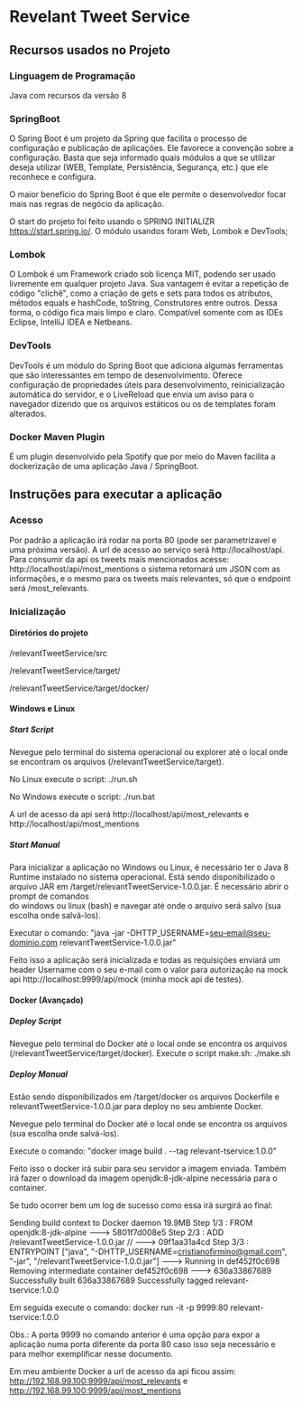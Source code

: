 # Revelant Tweet Service


## Recursos usados no Projeto
### Linguagem de Programação
Java com recursos da versão 8

### SpringBoot
O Spring Boot é um projeto da Spring que facilita o processo de configuração e publicação de aplicações. 
Ele favorece a convenção sobre a configuração.
Basta que seja informado quais módulos a que se utilizar deseja utilizar (WEB, Template, Persistência, Segurança, etc.) que ele reconhece e configura.

O maior benefício do Spring Boot é que ele permite o desenvolvedor focar mais nas regras de negócio da aplicação.

O start do projeto foi feito usando o SPRING INITIALIZR https://start.spring.io/.
O módulo usandos foram Web, Lombok e DevTools;

### Lombok
O Lombok é um Framework criado sob licença MIT, podendo ser usado livremente em qualquer projeto Java. 
Sua vantagem é evitar a repetição de código "clichê", como a criação de gets e sets para todos os atributos, 
métodos equals e hashCode, toString, Construtores entre outros. Dessa forma, o código fica mais limpo e claro.
Compatível somente com as IDEs Eclipse, IntelliJ IDEA e Netbeans.

### DevTools

DevTools é um módulo do Spring Boot que adiciona algumas ferramentas que são interessantes em tempo de desenvolvimento. 
Oferece configuração de propriedades úteis para desenvolvimento, reinicialização automática do servidor,
 e o LiveReload que envia um aviso para o navegador dizendo que os arquivos estáticos ou os de templates foram alterados.

### Docker Maven Plugin

É um plugin desenvolvido pela Spotify que por meio do Maven facilita a dockerização de uma aplicação Java / SpringBoot.


## Instruções para executar a aplicação

### Acesso

Por padrão a aplicação irá rodar na porta 80 (pode ser parametrizavel e uma próxima versão).
A url de acesso ao serviço será http://localhost/api.
Para consumir da api os tweets mais mencionados acesse:
http://localhost/api/most_mentions o sistema retornará um JSON com as informações, e o mesmo para os tweets mais relevantes, só que o endpoint será /most_relevants.

### Inicialização


#### Diretórios do projeto

  /relevantTweetService/src
  
  /relevantTweetService/target/
  
  /relevantTweetService/target/docker/
            
#### Windows e Linux

##### Start Script
Nevegue pelo terminal do sistema operacional ou explorer até o local onde se encontram os arquivos (/relevantTweetService/target).

No Linux execute o script: ./run.sh

No Windows execute o script: ./run.bat

A url de acesso da api será http://localhost/api/most_relevants e http://localhost/api/most_mentions

##### Start Manual
Para inicializar a aplicação no Windows ou Linux, é necessário ter o Java 8 Runtime instalado no sistema operacional. 
Está sendo disponibilizado o arquivo JAR em /target/relevantTweetService-1.0.0.jar. É necessário abrir o prompt de comandos  
do windows ou linux (bash) e navegar até onde o arquivo será salvo (sua escolha onde salvá-los).

Executar o comando: "java -jar -DHTTP_USERNAME=seu-email@seu-dominio.com relevantTweetService-1.0.0.jar"

Feito isso a aplicação será inicializada e todas as requisições enviará um header Username com o seu e-mail
com o valor para autorização na mock api http://localhost:9999/api/mock (minha mock api de testes).


#### Docker (Avançado)

##### Deploy Script
Nevegue pelo terminal do Docker até o local onde se encontra os arquivos (/relevantTweetService/target/docker).
Execute o script make.sh: ./make.sh

##### Deploy Manual
Estão sendo disponibilizados em /target/docker os arquivos Dockerfile e relevantTweetService-1.0.0.jar
para deploy no seu ambiente Docker.

Nevegue pelo terminal do Docker até o local onde se encontra os arquivos (sua escolha onde salvá-los).
 
Execute o comando: "docker image build . --tag relevant-tservice:1.0.0"

Feito isso o docker irá subir para seu servidor a imagem enviada.
Também irá fazer o download da imagem openjdk:8-jdk-alpine necessária para o container.

Se tudo ocorrer bem um log de sucesso como essa irá surgirá ao final:


Sending build context to Docker daemon   19.9MB
Step 1/3 : FROM openjdk:8-jdk-alpine
 ---> 5801f7d008e5
 Step 2/3 : ADD /relevantTweetService-1.0.0.jar //
  ---> 09f1aa31a4cd
  Step 3/3 : ENTRYPOINT ["java", "-DHTTP_USERNAME=cristianofirmino@gmail.com", "-jar", "/relevantTweetService-1.0.0.jar"]
   ---> Running in def452f0c698
   Removing intermediate container def452f0c698
    ---> 636a33867689
    Successfully built 636a33867689
    Successfully tagged relevant-tservice:1.0.0
    

Em seguida execute o comando: docker run -it -p 9999:80 relevant-tservice:1.0.0

Obs.: A porta 9999 no comando anterior é uma opção para expor a aplicação numa porta
diferente da porta 80 caso isso seja necessário e para melhor exemplificar nesse documento.

Em meu ambiente Docker a url de acesso da api ficou assim: http://192.168.99.100:9999/api/most_relevants e http://192.168.99.100:9999/api/most_mentions